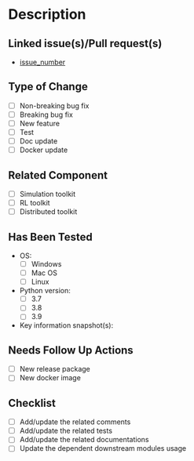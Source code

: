# Description

<!--Please add a summary of the change here.
Please also add other related information/contexts/dependencies here.
-->

## Linked issue(s)/Pull request(s)

<!--Please add the related issue link(s) below.-->
- [issue_number](issue_link)

## Type of Change

- [ ] Non-breaking bug fix
- [ ] Breaking bug fix
- [ ] New feature
- [ ] Test
- [ ] Doc update
- [ ] Docker update

## Related Component

- [ ] Simulation toolkit
- [ ] RL toolkit
- [ ] Distributed toolkit

## Has Been Tested

- OS:
  - [ ] Windows
  - [ ] Mac OS
  - [ ] Linux
- Python version:
  - [ ] 3.7
  - [ ] 3.8
  - [ ] 3.9
- Key information snapshot(s):

## Needs Follow Up Actions

- [ ] New release package
- [ ] New docker image

## Checklist

- [ ] Add/update the related comments
- [ ] Add/update the related tests
- [ ] Add/update the related documentations
- [ ] Update the dependent downstream modules usage
